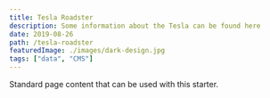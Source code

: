```yaml
---
title: Tesla Roadster
description: Some information about the Tesla can be found here
date: 2019-08-26
path: /tesla-roadster
featuredImage: ./images/dark-design.jpg
tags: ["data", "CMS"]
---
```


Standard page content that can be used with this starter.
